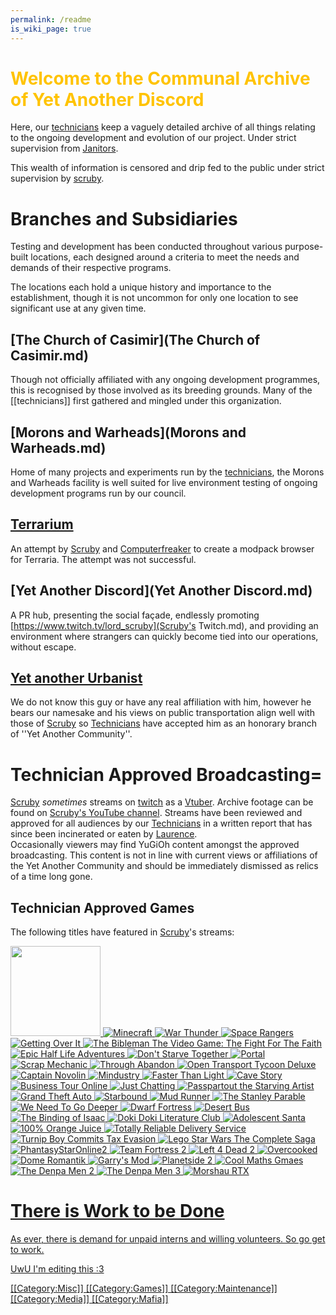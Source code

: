 ```yaml
---
permalink: /readme
is_wiki_page: true
---
```

# <span style="color:#FFC300;">Welcome to the Communal Archive of Yet Another Discord
Here, our [technicians](technicians.md) keep a vaguely detailed archive of all things relating to the ongoing development and evolution of our project. Under strict supervision from [Janitors](Janitors.md).

This wealth of information is censored and drip fed to the public under strict supervision by [scruby](scruby.md).

# <!--<span style="color:#FFC300;">-->Branches and Subsidiaries
Testing and development has been conducted throughout various purpose-built locations, each designed around a criteria to meet the needs and demands of their respective programs.

The locations each hold a unique history and importance to the establishment, though it is not uncommon for only one location to see significant use at any given time.

## [The Church of Casimir](The Church of Casimir.md)
Though not officially affiliated with any ongoing development programmes, this is recognised by those involved as its breeding grounds. Many of the [[technicians]] first gathered and mingled under this organization.
## [Morons and Warheads](Morons and Warheads.md)
Home of many projects and experiments run by the [technicians](technicians.md), the Morons and Warheads facility is well suited for live environment testing of ongoing development programs run by our council.
## [Terrarium](Terrarium.md)
An attempt by [Scruby](scruby.md) and [Computerfreaker](Computerfreaker.md) to create a modpack browser for Terraria. The attempt was not successful.
## [Yet Another Discord](Yet Another Discord.md)
A PR hub, presenting the social façade, endlessly promoting [https://www.twitch.tv/lord_scruby](Scruby's Twitch.md), and providing an environment where strangers can quickly become tied into our operations, without escape.
## [Yet another Urbanist](https://www.youtube.com/c/YetAnotherUrbanist)
We do not know this guy or have any real affiliation with him, however he bears our namesake and his views on public transportation align well with those of [Scruby](scruby.md) so [Technicians](technicians.md) have accepted him as an honorary branch of ''Yet Another Community''.

# Technician Approved Broadcasting=
[Scruby](scruby.md) *sometimes* streams on [twitch](https://clips.twitch.tv/WealthyCrepuscularClamBleedPurple-IACOBj1Z6QyG_lfb) as a [Vtuber](vtuber.md). Archive footage can be found on [Scruby's YouTube channel](https://www.youtube.com/channel/UCXINzNbepI3vT29GBLpTJRQ). Streams have been reviewed and approved for all audiences by our [Technicians](technicians.md) in a written report that has since been incinerated or eaten by [Laurence](Laurence.md).
<br />Occasionally viewers may find YuGiOh content amongst the approved broadcasting. This content is not in line with current views or affiliations of the Yet Another Community and should be immediately dismissed as relics of a time long gone.

## Technician Approved Games
The following titles have featured in [Scruby](scruby.md)'s streams:<br/>
<!-- <gallery  position="centre" captionalign="right" navigation="true" width="144" spacing="small"> -->
<a href="FarmingSimulator.md"><img src="assets/YAD/Thumbnails/Games/FarmingSim.jpg" width="144">
![Minecraft](assets/YAD/Thumbnails/Games/Minecraft.jpg)
![War Thunder](assets/YAD/Thumbnails/Games/WarThunderr.jpg)
![Space Rangers](assets/YAD/Thumbnails/Games/SpaceRangers.jpg)
![Getting Over It](assets/YAD/Thumbnails/Games/GOIWBF.jpg)
![The Bibleman The Video Game: The Fight For The Faith](assets/YAD/Thumbnails/Games/Bibleman-video-game.jpg)
![Epic Half Life Adventures](assets/YAD/Thumbnails/Games/HalfLife.jpg)
![Don't Starve Together](assets/YAD/Thumbnails/Games/DontStarveTogether.jpg)
![Portal](assets/YAD/Thumbnails/Games/Portal.jpg)
![Scrap Mechanic](assets/YAD/Thumbnails/Games/Scrap.jpg)
![Through Abandon](assets/YAD/Thumbnails/Games/Abandon.jpg)
![Open Transport Tycoon Deluxe](assets/YAD/Thumbnails/Games/OTTD.jpg)
![Captain Novolin](assets/YAD/Thumbnails/Games/Novolin.jpg)
![Mindustry](assets/YAD/Thumbnails/Games/Mindustry.jpg)
![Faster Than Light](assets/YAD/Thumbnails/Games/FTL.jpg)
![Cave Story](assets/YAD/Thumbnails/Games/CaveStory.jpg)
![Business Tour Online](assets/YAD/Thumbnails/Games/BusinessTour.jpg)
![Just Chatting](assets/YAD/Thumbnails/Games/JustChatting.jpg)
![Passpartout the Starving Artist](assets/YAD/Thumbnails/Games/Passpartout,jpg.jpg)
![Grand Theft Auto](assets/YAD/Thumbnails/Games/GTA.jpg)
![Starbound](assets/YAD/Thumbnails/Games/Starbound.jpg)
![Mud Runner](assets/YAD/Thumbnails/Games/MudRunner.jpg)
![The Stanley Parable](assets/YAD/Thumbnails/Games/Stanley.jpg)
![We Need To Go Deeper](assets/YAD/Thumbnails/Games/Deeper.jpg)
![Dwarf Fortress](assets/YAD/Thumbnails/Games/DF.jpg)
![Desert Bus](assets/YAD/Thumbnails/Games/DesertBus.jpg)
![The Binding of Isaac](assets/YAD/Thumbnails/Games/Binding.jpg)
![Doki Doki Literature Club](assets/YAD/Thumbnails/Games/DokiDoki.jpg)
![Adolescent Santa](assets/YAD/Thumbnails/Games/AdolescentSanta.jpg)
![100% Orange Juice](assets/YAD/Thumbnails/Games/100OJ.jpg)
![Totally Reliable Delivery Service](assets/YAD/Thumbnails/Games/TRDS.jpg)
![Turnip Boy Commits Tax Evasion](assets/YAD/Thumbnails/Games/Turnip.jpg)
![Lego Star Wars The Complete Saga](assets/YAD/Thumbnails/Games/CompleteSaga.jpg)
![PhantasyStarOnline2](assets/YAD/Thumbnails/Games/PSO2NG.jpg)
![Team Fortress 2](assets/YAD/Thumbnails/Games/TF2.jpg)
![Left 4 Dead 2](assets/YAD/Thumbnails/Games/L4D2.jpg)
![Overcooked](assets/YAD/Thumbnails/Games/Overcooked.jpg)
![Dome Romantik](assets/YAD/Thumbnails/Games/DR.jpg)
![Garry's Mod](assets/YAD/Thumbnails/Games/GMod.jpg)
![Planetside 2](assets/YAD/Thumbnails/Games/PS2.jpg)
![Cool Maths Gmaes](assets/YAD/Thumbnails/Games/CoolMaths.jpg)
![The Denpa Men 2](assets/YAD/Thumbnails/Games/TDM2.jpg)
![The Denpa Men 3](assets/YAD/Thumbnails/Games/TDM3.jpg)
![Morshau RTX](assets/YAD/Thumbnails/Games/Morshau.jpg)
</gallery><br/>

# There is Work to be Done
As ever, there is demand for unpaid interns and willing volunteers. So go get to work.
<!-- [Technicians](technicians.md) tend to be inept, and management leaves things half-baked so ''[[Special:WantedPages|loads of stuff is probably missing]]'', make it exist and perhaps you will win some brownie points.
Occasionally, people try to better themselves by learning additional tongues. While it is deemed vulgar for our interns to demonstrate 'any' level of intellectual accomplishment, we're more than willing to take advantage of your over-accomplishment and force you to ''[[Special:WithoutInterwiki|translate some of our archives]]'' in hopes to spark foreign investor interest. [Scruby](scruby.md) will award you ''13 Scrubonus Points'' for each translation you provide.
Free thought from interns is generally pointless and rubbish, but if you are delusional enough to think you have a good idea, go dump it on the ''[https://Yet_Another_Community.fandom.com/f notice board]''.

* [[Project:Wiki rules|Rules of this wiki]]
* [[w:c:community:Help:Getting Started|Getting Started]]
* [[w:c:community:Help:Contributing|How to Contribute]]
* [[w:c:community:Help:Community Management|Managing your new community]]
* [[w:c:community:Help:Contents|Guides]]
* [[w:c:community:Help:Index|All Help articles]] -->



UwU I'm editing this :3<mainpage-endcolumn />


<mainpage-endcolumn />
[[Category:Misc]]
[[Category:Games]]
[[Category:Maintenance]]
[[Category:Media]]
[[Category:Mafia]]
